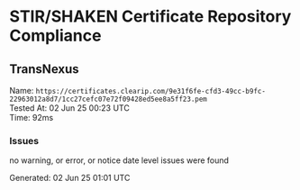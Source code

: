 # STIR/SHAKEN Certificate Repository Compliance

## TransNexus

Name: `https://certificates.clearip.com/9e31f6fe-cfd3-49cc-b9fc-22963012a8d7/1cc27cefc07e72f09428ed5ee8a5ff23.pem`\
Tested At: 02 Jun 25 00:23 UTC\
Time: 92ms

### Issues

no warning, or error, or notice date level issues were found

Generated: 02 Jun 25 01:01 UTC